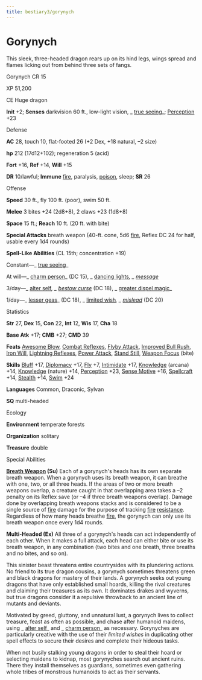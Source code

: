 ```yaml
---
title: bestiary3/gorynych
---
```

# Gorynych

This sleek, three-headed dragon rears up on its hind legs, wings spread and flames licking out from behind three sets of fangs.

Gorynych CR 15

XP 51,200

CE Huge dragon

**Init** +2; **Senses** darkvision 60 ft., low-light vision, _ [true seeing](spell_dir/trueSeeing#_true-seeing)_; [Perception](skills/perception#_perception) +23

Defense

**AC** 28, touch 10, flat-footed 26 (+2 Dex, +18 natural, –2 size)

**hp** 212 (17d12+102); regeneration 5 (acid)

**Fort** +16, **Ref** +14, **Will** +15

**DR** 10/lawful; **Immune** [fire](monster_dir/creatureTypes#_fire-subtype), paralysis, [poison](monsters/universalMonsterRules#_poison-(ex-or-su)), sleep; **SR** 26

Offense

**Speed** 30 ft., fly 100 ft. (poor), swim 50 ft.

**Melee** 3 bites +24 (2d8+8), 2 claws +23 (1d8+8)

**Space** 15 ft.; **Reach** 10 ft. (20 ft. with bite)

**Special Attacks** breath weapon (40-ft. cone, 5d6 [fire](monster_dir/creatureTypes#_fire-subtype), Reflex DC 24 for half, usable every 1d4 rounds)

**Spell-Like Abilities** (CL 15th; concentration +19)

Constant—_ [true seeing](spells/trueSeeing#_true-seeing)_

At will—_ [charm person](spell_dir/charmPerson#_charm-person)_ (DC 15), _ [dancing lights](spells/dancingLights#_dancing-lights)_, _ [message](spell_dir/message#_message)_

3/day—_ [alter self](spell_dir/alterSelf#_alter-self)_, _ [bestow curse](spells/bestowCurse#_bestow-curse)_ (DC 18), _ [greater dispel magic](spell_dir/dispelMagic#_dispel-magic-greater)_

1/day—_ [lesser geas](spell_dir/geasQuest#_geas-lesser)_ (DC 18), _ [limited wish](spells/limitedWish#_limited-wish)_, _ [mislead](spell_dir/mislead#_mislead)_ (DC 20)

Statistics

**Str** 27, **Dex** 15, **Con** 22, **Int** 12, **Wis** 17, **Cha** 18

**Base Atk** +17; **CMB** +27; **CMD** 39

**Feats** [Awesome Blow](monsters/monsterFeats#_awesome-blow), [Combat Reflexes](feats#_combat-reflexes), [Flyby Attack](monster_dir/monsterFeats#_flyby-attack), [Improved Bull Rush](feats#_improved-bull-rush), [Iron Will](feats#_iron-will), [Lightning Reflexes](feats#_lightning-reflexes), [Power Attack](feats#_power-attack), [Stand Still](feats#_stand-still), [Weapon Focus](feats#_weapon-focus) (bite)

**Skills** [Bluff](skills/bluff#_bluff) +17, [Diplomacy](skill_dir/diplomacy#_diplomacy) +17, [Fly](skills/fly#_fly) +7, [Intimidate](skill_dir/intimidate#_intimidate) +17, [Knowledge](skills/knowledge#_knowledge) (arcana) +14, [Knowledge](skill_dir/knowledge#_knowledge) (nature) +14, [Perception](skills/perception#_perception) +23, [Sense Motive](skill_dir/senseMotive#_sense-motive) +16, [Spellcraft](skills/spellcraft#_spellcraft) +14, [Stealth](skill_dir/stealth#_stealth) +14, [Swim](skills/swim#_swim) +24

**Languages** Common, Draconic, Sylvan

**SQ** multi-headed

Ecology

**Environment** temperate forests

**Organization** solitary

**Treasure** double

Special Abilities

**[Breath Weapon](monster_dir/universalMonsterRules#_breath-weapon) (Su)** Each of a gorynych's heads has its own separate breath weapon. When a gorynych uses its breath weapon, it can breathe with one, two, or all three heads. If the areas of two or more breath weapons overlap, a creature caught in that overlapping area takes a –2 penalty on its Reflex save (or –4 if three breath weapons overlap). Damage done by overlapping breath weapons stacks and is considered to be a single source of [fire](monsters/creatureTypes#_fire-subtype) damage for the purpose of tracking [fire](monster_dir/creatureTypes#_fire-subtype) [resistance](monsters/universalMonsterRules#_resistance). Regardless of how many heads breathe [fire](monster_dir/creatureTypes#_fire-subtype), the gorynych can only use its breath weapon once every 1d4 rounds.

**Multi-Headed (Ex)** All three of a gorynych's heads can act independently of each other. When it makes a full attack, each head can either bite or use its breath weapon, in any combination (two bites and one breath, three breaths and no bites, and so on).

This sinister beast threatens entire countrysides with its plundering actions. No friend to its true dragon cousins, a gorynych sometimes threatens green and black dragons for mastery of their lands. A gorynych seeks out young dragons that have only established small hoards, killing the rival creatures and claiming their treasures as its own. It dominates drakes and wyverns, but true dragons consider it a repulsive throwback to an ancient line of mutants and deviants.

Motivated by greed, gluttony, and unnatural lust, a gorynych lives to collect treasure, feast as often as possible, and chase after humanoid maidens, using _ [alter self](spells/alterSelf#_alter-self)_ and _ [charm person](spell_dir/charmPerson#_charm-person)_ as necessary. Gorynyches are particularly creative with the use of their _limited wishes_ in duplicating other spell effects to secure their desires and complete their hideous tasks.

When not busily stalking young dragons in order to steal their hoard or selecting maidens to kidnap, most gorynyches search out ancient ruins. There they install themselves as guardians, sometimes even gathering whole tribes of monstrous humanoids to act as their servants.

